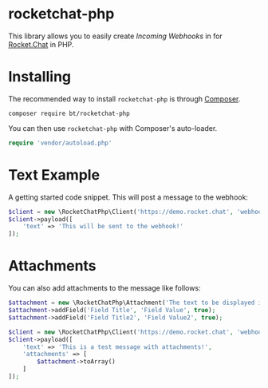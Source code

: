 # rocketchat-php

This library allows you to easily create *Incoming Webhooks* in for [Rocket.Chat](http://rocket.chat) in PHP.

# Installing

The recommended way to install `rocketchat-php` is through [Composer](http://getcomposer.org/).

```
composer require bt/rocketchat-php
```

You can then use `rocketchat-php` with Composer's auto-loader.

```php
require 'vendor/autoload.php'
```

# Text Example

A getting started code snippet. This will post a message to the webhook:

```php
$client = new \RocketChatPhp\Client('https://demo.rocket.chat', 'webhook_token');
$client->payload([
    'text' => 'This will be sent to the webhook!'
]);
```

# Attachments

You can also add attachments to the message like follows:

```php
$attachment = new \RocketChatPhp\Attachment('The text to be displayed if the client cannot load the attachment.', '#ffffff');
$attachment->addField('Field Title', 'Field Value', true);
$attachment->addField('Field Title2', 'Field Value2', true);

$client = new \RocketChatPhp\Client('https://demo.rocket.chat', 'webhook_token');
$client->payload([
    'text' => 'This is a test message with attachments!',
    'attachments' => [
    	$attachment->toArray()
    ]
]);
```